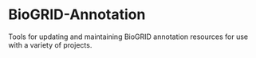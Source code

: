 BioGRID-Annotation
==================

Tools for updating and maintaining BioGRID annotation resources for use with a variety of projects.
